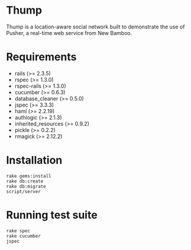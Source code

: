 Thump
===

Thump is a location-aware social network built to demonstrate the use of Pusher, a real-time web service from New Bamboo.

Requirements
===

* rails               (>= 2.3.5)
* rspec               (>= 1.3.0)
* rspec-rails         (>= 1.3.0)
* cucumber            (>= 0.6.3)
* database_cleaner    (>= 0.5.0)
* jspec               (>= 3.3.3)
* haml                (>= 2.2.19)
* authlogic           (>= 2.1.3)
* inherited_resources (>= 0.9.2)
* pickle              (>= 0.2.2)
* rmagick             (>= 2.12.2)

Installation
===

    rake gems:install
    rake db:create
    rake db:migrate
    script/server
   
Running test suite    
===

    rake spec
    rake cucumber
    jspec